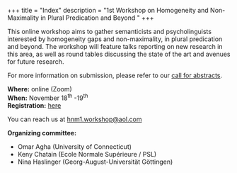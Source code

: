 +++
title = "Index"
description = "1st Workshop on Homogeneity and Non-Maximality in Plural Predication and Beyond "
+++

This online workshop aims to gather semanticists and psycholinguists interested by homogeneity gaps and non-maximality, in plural predication and beyond. The workshop will feature talks reporting on new research in this area, as well as round tables discussing the state of the art and avenues for future research.

For more information on submission, please refer to our [call for abstracts](/call).

**Where:** online (Zoom)  
**When:** November 18<sup>th</sup> -19<sup>th</sup>  
**Registration:** [here](https://forms.gle/c79hQZKzBc3Jmxru5)

You can reach us at [hnm1.workshop@aol.com](mailto:hnm1.workshop@aol.com)

**Organizing committee:** 

  - Omar Agha      (University of Connecticut)
  - Keny Chatain   (Ecole Normale Supérieure / PSL)
  - Nina Haslinger (Georg-August-Universität Göttingen)


